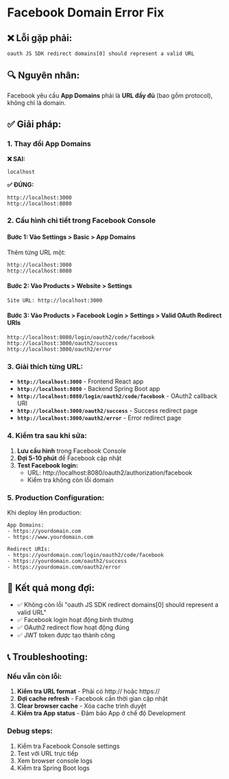 # Facebook Domain Error Fix

## ❌ Lỗi gặp phải:
```
oauth JS SDK redirect domains[0] should represent a valid URL
```

## 🔍 Nguyên nhân:
Facebook yêu cầu **App Domains** phải là **URL đầy đủ** (bao gồm protocol), không chỉ là domain.

## ✅ Giải pháp:

### 1. Thay đổi App Domains

**❌ SAI:**
```
localhost
```

**✅ ĐÚNG:**
```
http://localhost:3000
http://localhost:8080
```

### 2. Cấu hình chi tiết trong Facebook Console

#### **Bước 1: Vào Settings > Basic > App Domains**
Thêm từng URL một:
```
http://localhost:3000
http://localhost:8080
```

#### **Bước 2: Vào Products > Website > Settings**
```
Site URL: http://localhost:3000
```

#### **Bước 3: Vào Products > Facebook Login > Settings > Valid OAuth Redirect URIs**
```
http://localhost:8080/login/oauth2/code/facebook
http://localhost:3000/oauth2/success
http://localhost:3000/oauth2/error
```

### 3. Giải thích từng URL:

- **`http://localhost:3000`** - Frontend React app
- **`http://localhost:8080`** - Backend Spring Boot app
- **`http://localhost:8080/login/oauth2/code/facebook`** - OAuth2 callback URI
- **`http://localhost:3000/oauth2/success`** - Success redirect page
- **`http://localhost:3000/oauth2/error`** - Error redirect page

### 4. Kiểm tra sau khi sửa:

1. **Lưu cấu hình** trong Facebook Console
2. **Đợi 5-10 phút** để Facebook cập nhật
3. **Test Facebook login:**
   - URL: http://localhost:8080/oauth2/authorization/facebook
   - Kiểm tra không còn lỗi domain

### 5. Production Configuration:

Khi deploy lên production:

```
App Domains:
- https://yourdomain.com
- https://www.yourdomain.com

Redirect URIs:
- https://yourdomain.com/login/oauth2/code/facebook
- https://yourdomain.com/oauth2/success
- https://yourdomain.com/oauth2/error
```

## 🎯 Kết quả mong đợi:

- ✅ Không còn lỗi "oauth JS SDK redirect domains[0] should represent a valid URL"
- ✅ Facebook login hoạt động bình thường
- ✅ OAuth2 redirect flow hoạt động đúng
- ✅ JWT token được tạo thành công

## 📞 Troubleshooting:

### Nếu vẫn còn lỗi:
1. **Kiểm tra URL format** - Phải có http:// hoặc https://
2. **Đợi cache refresh** - Facebook cần thời gian cập nhật
3. **Clear browser cache** - Xóa cache trình duyệt
4. **Kiểm tra App status** - Đảm bảo App ở chế độ Development

### Debug steps:
1. Kiểm tra Facebook Console settings
2. Test với URL trực tiếp
3. Xem browser console logs
4. Kiểm tra Spring Boot logs
